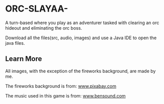 # ORC-SLAYAA-
A turn-based where you play as an adventurer tasked with clearing an orc hideout and eliminating the orc boss. 

Download all the files(src, audio, images) and use a Java IDE to open the java files.

## Learn More

All images, with the exception of the fireworks background, are made by me.

The fireworks background is from: www.pixabay.com 

The music used in this game is from: www.bensound.com

